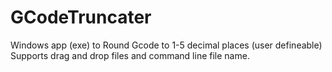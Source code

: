 GCodeTruncater
==============
Windows app (exe) to Round Gcode to 1-5 decimal places (user defineable)
Supports drag and drop files and command line file name.
